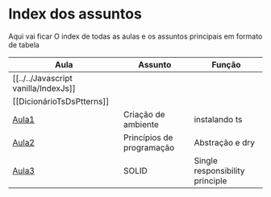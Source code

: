 # Index dos assuntos

Aqui vai ficar O index de todas as aulas e os assuntos principais em formato de tabela

| Aula                        | Assunto                   | Função                          |
| --------------------------- | ------------------------- | ------------------------------- |
| [[../../Javascript vanilla/IndexJs]]                            |                           |                                 |
| [[DicionárioTsDsPtterns]]   |                           |                                 |
| [Aula1](./Selection1/Aula1) | Criação de ambiente       | instalando ts                   |
| [Aula2](./Selection2/Aula2) | Princípios de programação | Abstração e dry                 |
| [Aula3](./Selection2/Aula3) | SOLID                     | Single responsibility principle |
